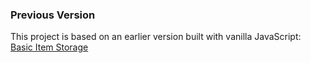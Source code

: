 ### Previous Version

This project is based on an earlier version built with vanilla JavaScript: [Basic Item Storage](https://github.com/feramjo-webdev/basic-item-storage.git)
